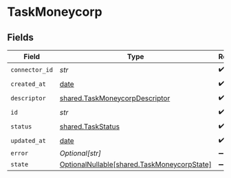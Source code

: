 # TaskMoneycorp


## Fields

| Field                                                                                    | Type                                                                                     | Required                                                                                 | Description                                                                              |
| ---------------------------------------------------------------------------------------- | ---------------------------------------------------------------------------------------- | ---------------------------------------------------------------------------------------- | ---------------------------------------------------------------------------------------- |
| `connector_id`                                                                           | *str*                                                                                    | :heavy_check_mark:                                                                       | N/A                                                                                      |
| `created_at`                                                                             | [date](https://docs.python.org/3/library/datetime.html#date-objects)                     | :heavy_check_mark:                                                                       | N/A                                                                                      |
| `descriptor`                                                                             | [shared.TaskMoneycorpDescriptor](../../models/shared/taskmoneycorpdescriptor.md)         | :heavy_check_mark:                                                                       | N/A                                                                                      |
| `id`                                                                                     | *str*                                                                                    | :heavy_check_mark:                                                                       | N/A                                                                                      |
| `status`                                                                                 | [shared.TaskStatus](../../models/shared/taskstatus.md)                                   | :heavy_check_mark:                                                                       | N/A                                                                                      |
| `updated_at`                                                                             | [date](https://docs.python.org/3/library/datetime.html#date-objects)                     | :heavy_check_mark:                                                                       | N/A                                                                                      |
| `error`                                                                                  | *Optional[str]*                                                                          | :heavy_minus_sign:                                                                       | N/A                                                                                      |
| `state`                                                                                  | [OptionalNullable[shared.TaskMoneycorpState]](../../models/shared/taskmoneycorpstate.md) | :heavy_minus_sign:                                                                       | N/A                                                                                      |